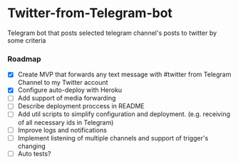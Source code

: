 # Twitter-from-Telegram-bot
Telegram bot that posts selected telegram channel's posts to twitter by some criteria


### Roadmap

- [x] Create MVP that forwards any text message with #twitter from Telegram Channel to my Twitter account
- [x] Configure auto-deploy with Heroku
- [ ] Add support of media forwarding
- [ ] Describe deployment proccess in README
- [ ] Add util scripts to simplify configuration and deployment. (e.g. receiving of all necessary ids in Telegram) 
- [ ] Improve logs and notifications
- [ ] Implement listening of multiple channels and support of trigger's changing
- [ ] Auto tests?
